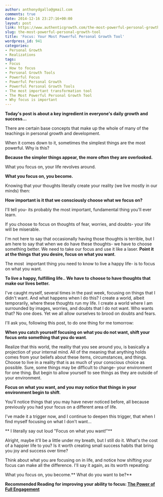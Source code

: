 ```yaml
---
author: anthonydgallo@gmail.com
comments: true
date: 2014-12-16 23:27:16+00:00
layout: post
link: https://www.authenticgrowth.com/the-most-powerful-personal-growth-tool/
slug: the-most-powerful-personal-growth-tool
title: 'Focus: Your Most Powerful Personal Growth Tool'
wordpress_id: 941
categories:
- Personal Growth
- Realizations
tags:
- Focus
- How to focus
- Personal Growth Tools
- Powerful Focus
- Powerful Personal Growth
- Powerful Personal Growth Tools
- The most important transformation tool
- The Most Powerful Personal Growth Tool
- Why focus is important
---
```


**Today's post is about a key ingredient in everyone's daily growth and success...**

There are certain base concepts that make up the whole of many of the teachings in personal growth and development.

When it comes down to it, sometimes the simplest things are the most powerful. Why is this?

**Because the simpler things appear, the more often they are overlooked.**

What you focus on, your life revolves around.

**What you focus on, you become.**

Knowing that your thoughts literally create your reality (we live mostly in our minds) then:

**How important is it that we consciously choose what we focus on?**

I'll tell you- its probably the most important, fundamental thing you'll ever learn.

If you choose to focus on thoughts of fear, worries, and doubts- your life will be miserable.

I'm not here to say that occasionally having those thoughts is terrible, but I am here to say that when we do have these thoughts- we have to choose something better. We need to take our focus and use it like a laser. **Point it at the things that you desire, focus on what you want**.

The most  important thing you need to know to live a happy life- is to focus on what you want.

**To live a happy, fulfilling life.. We have to choose to have thoughts that make our lives better.**

I've caught myself, several times in the past week, focusing on things that I didn't want. And what happens when I do this? I create a world, albeit temporarily, where these thoughts run my life. I create a world where I am surrounded by images, worries, and doubts that I do not want. Who wants that? No one does. Yet we all allow ourselves to brood on doubts and fears.

I'll ask you, following this post, to do one thing for me tomorrow:

**When you catch yourself focusing on what you do not want, shift your focus onto something that you do want**.

Realize that this world, the reality that you see around you, is basically a projection of your internal mind. All of the meaning that anything holds comes from your beliefs about these items, circumstances, and things. Choose to live in a reality that is as much of your conscious choice as possible. Sure, some things may be difficult to change- your environment for one thing. But begin to allow yourself to see things as they are outside of your environment.

**Focus on what you want, and you may notice that things in your environment begin to shift**.

You'll notice things that you may have never noticed before, all because previously you had your focus on a different area of life.

I've made it a trigger now, and I continue to deepen this trigger, that when I find myself focusing on what I don't want...

** I literally say out loud "Focus on what you want!"**

Alright, maybe it'll be a little under my breath, but I still do it. What's the cost of a happier life to you? Is it worth creating small success habits that bring you joy and success over time?

Think about what you are focusing on in life, and notice how shifting your focus can make all the difference. I'll say it again, as its worth repeating:

What you focus on, you become.** What do you want to be?**

**Recommended Reading for improving your ability to focus: [The Power of Full Engagement](http://www.amazon.com/gp/product/0743226755/ref=as_li_qf_sp_asin_il_tl?ie=UTF8&camp=1789&creative=9325&creativeASIN=0743226755&linkCode=as2&tag=escapicom-20&linkId=ADGWGOIUCVEWPZLJ)**
